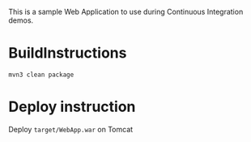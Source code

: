 This is a sample Web Application to use during Continuous Integration demos.

# BuildInstructions


```
mvn3 clean package
```

# Deploy instruction

Deploy ```target/WebApp.war``` on Tomcat
 
